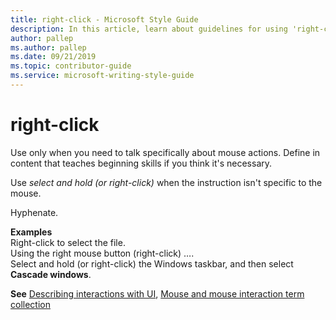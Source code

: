 ```yaml
---
title: right-click - Microsoft Style Guide
description: In this article, learn about guidelines for using 'right-click' in Microsoft documents and see examples of its use in various scenarios.
author: pallep
ms.author: pallep
ms.date: 09/21/2019
ms.topic: contributor-guide
ms.service: microsoft-writing-style-guide
---
```


# right-click

Use only when you need to talk specifically about mouse actions. Define in content that teaches beginning skills 
if you think it's necessary.

Use *select and hold (or right-click)* when the instruction isn't specific to the mouse.

Hyphenate.

**Examples**  
Right-click to select the file.  
Using the right mouse button (right-click) ….   
Select and hold (or right-click) the Windows taskbar, and then select **Cascade windows**.  

**See** [Describing interactions with UI](~/procedures-instructions/describing-interactions-with-ui.md), [Mouse and mouse interaction term collection](~/a-z-word-list-term-collections/term-collections/mouse-mouse-interaction-terms.md)
